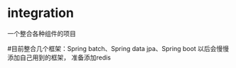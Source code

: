 # integration
一个整合各种组件的项目


#目前整合几个框架：Spring batch、Spring data jpa、Spring boot 以后会慢慢添加自己用到的框架，
准备添加redis
